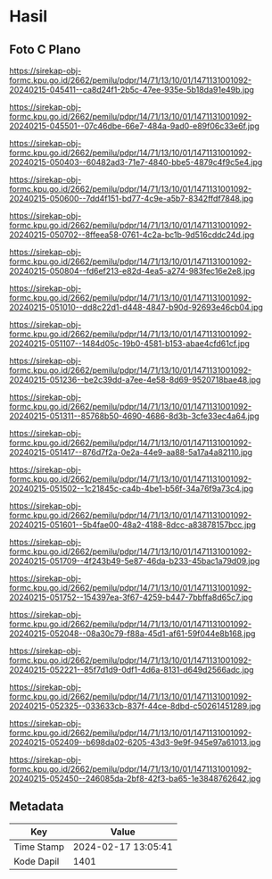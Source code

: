 # Hasil

## Foto C Plano

https://sirekap-obj-formc.kpu.go.id/2662/pemilu/pdpr/14/71/13/10/01/1471131001092-20240215-045411--ca8d24f1-2b5c-47ee-935e-5b18da91e49b.jpg

https://sirekap-obj-formc.kpu.go.id/2662/pemilu/pdpr/14/71/13/10/01/1471131001092-20240215-045501--07c46dbe-66e7-484a-9ad0-e89f06c33e6f.jpg

https://sirekap-obj-formc.kpu.go.id/2662/pemilu/pdpr/14/71/13/10/01/1471131001092-20240215-050403--60482ad3-71e7-4840-bbe5-4879c4f9c5e4.jpg

https://sirekap-obj-formc.kpu.go.id/2662/pemilu/pdpr/14/71/13/10/01/1471131001092-20240215-050600--7dd4f151-bd77-4c9e-a5b7-8342ffdf7848.jpg

https://sirekap-obj-formc.kpu.go.id/2662/pemilu/pdpr/14/71/13/10/01/1471131001092-20240215-050702--8ffeea58-0761-4c2a-bc1b-9d516cddc24d.jpg

https://sirekap-obj-formc.kpu.go.id/2662/pemilu/pdpr/14/71/13/10/01/1471131001092-20240215-050804--fd6ef213-e82d-4ea5-a274-983fec16e2e8.jpg

https://sirekap-obj-formc.kpu.go.id/2662/pemilu/pdpr/14/71/13/10/01/1471131001092-20240215-051010--dd8c22d1-d448-4847-b90d-92693e46cb04.jpg

https://sirekap-obj-formc.kpu.go.id/2662/pemilu/pdpr/14/71/13/10/01/1471131001092-20240215-051107--1484d05c-19b0-4581-b153-abae4cfd61cf.jpg

https://sirekap-obj-formc.kpu.go.id/2662/pemilu/pdpr/14/71/13/10/01/1471131001092-20240215-051236--be2c39dd-a7ee-4e58-8d69-9520718bae48.jpg

https://sirekap-obj-formc.kpu.go.id/2662/pemilu/pdpr/14/71/13/10/01/1471131001092-20240215-051311--85768b50-4690-4686-8d3b-3cfe33ec4a64.jpg

https://sirekap-obj-formc.kpu.go.id/2662/pemilu/pdpr/14/71/13/10/01/1471131001092-20240215-051417--876d7f2a-0e2a-44e9-aa88-5a17a4a82110.jpg

https://sirekap-obj-formc.kpu.go.id/2662/pemilu/pdpr/14/71/13/10/01/1471131001092-20240215-051502--1c21845c-ca4b-4be1-b56f-34a76f9a73c4.jpg

https://sirekap-obj-formc.kpu.go.id/2662/pemilu/pdpr/14/71/13/10/01/1471131001092-20240215-051601--5b4fae00-48a2-4188-8dcc-a83878157bcc.jpg

https://sirekap-obj-formc.kpu.go.id/2662/pemilu/pdpr/14/71/13/10/01/1471131001092-20240215-051709--4f243b49-5e87-46da-b233-45bac1a79d09.jpg

https://sirekap-obj-formc.kpu.go.id/2662/pemilu/pdpr/14/71/13/10/01/1471131001092-20240215-051752--154397ea-3f67-4259-b447-7bbffa8d65c7.jpg

https://sirekap-obj-formc.kpu.go.id/2662/pemilu/pdpr/14/71/13/10/01/1471131001092-20240215-052048--08a30c79-f88a-45d1-af61-59f044e8b168.jpg

https://sirekap-obj-formc.kpu.go.id/2662/pemilu/pdpr/14/71/13/10/01/1471131001092-20240215-052221--85f7d1d9-0df1-4d6a-8131-d649d2566adc.jpg

https://sirekap-obj-formc.kpu.go.id/2662/pemilu/pdpr/14/71/13/10/01/1471131001092-20240215-052325--033633cb-837f-44ce-8dbd-c50261451289.jpg

https://sirekap-obj-formc.kpu.go.id/2662/pemilu/pdpr/14/71/13/10/01/1471131001092-20240215-052409--b698da02-6205-43d3-9e9f-945e97a61013.jpg

https://sirekap-obj-formc.kpu.go.id/2662/pemilu/pdpr/14/71/13/10/01/1471131001092-20240215-052450--246085da-2bf8-42f3-ba65-1e3848762642.jpg


## Metadata

| Key        | Value               |
| ---------- | ------------------- |
| Time Stamp | 2024-02-17 13:05:41 |
| Kode Dapil | 1401                |



